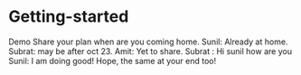 # Getting-started
Demo
Share your plan when are you coming home.
Sunil: Already at home.
Subrat: may be after oct 23. 
Amit: Yet to share.
Subrat : Hi sunil how are you
Sunil: I am doing good! Hope, the same at your end too!

